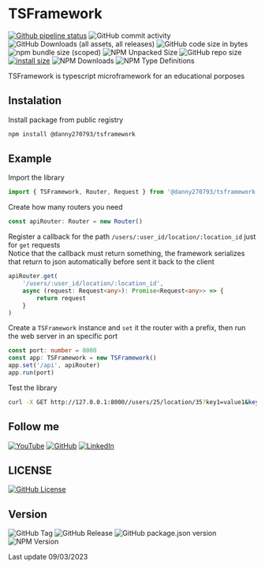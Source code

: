 # TSFramework

[![Github pipeline status](https://github.com/danny270793/TSFramework/actions/workflows/releaser.yaml/badge.svg)](https://github.com/danny270793/TSFramework/actions/workflows/release.yaml)
![GitHub commit activity](https://img.shields.io/github/commit-activity/m/danny270793/TSFramework)
![GitHub Downloads (all assets, all releases)](https://img.shields.io/github/downloads/danny270793/TSFramework/total)
![GitHub code size in bytes](https://img.shields.io/github/languages/code-size/danny270793/TSFramework)
![npm bundle size (scoped)](https://img.shields.io/bundlephobia/min/%40danny270793/tsframework)
![NPM Unpacked Size](https://img.shields.io/npm/unpacked-size/%40danny270793%2Ftsframework)
![GitHub repo size](https://img.shields.io/github/repo-size/danny270793/tsframework)
[![install size](https://packagephobia.com/badge?p=@danny270793/tsframework)](https://packagephobia.com/result?p=@danny270793/tsframework)
![NPM Downloads](https://img.shields.io/npm/dy/%40danny270793%2Ftsframework)
![NPM Type Definitions](https://img.shields.io/npm/types/%40danny270793%2Ftsframework)


TSFramework is typescript microframework for an educational porposes

## Instalation

Install package from public registry

```bash
npm install @danny270793/tsframework
```

## Example

Import the library

```ts
import { TSFramework, Router, Request } from '@danny270793/tsframework'
```

Create how many routers you need

```ts
const apiRouter: Router = new Router()
```

Register a callback for the path `/users/:user_id/location/:location_id` just for `get` requests<br>
Notice that the callback must return something, the framework serializes that return to json automatically before sent it back to the client

```ts
apiRouter.get(
    '/users/:user_id/location/:location_id',
    async (request: Request<any>): Promise<Request<any>> => {
        return request
    }
)
```

Create a `TSFramework` instance and `set` it the router with a prefix, then run the web server in an specific port

```ts
const port: number = 8000
const app: TSFramework = new TSFramework()
app.set('/api', apiRouter)
app.run(port)
```

Test the library

```bash
curl -X GET http://127.0.0.1:8000//users/25/location/35?key1=value1&key2=value2
```

## Follow me

[![YouTube](https://img.shields.io/badge/YouTube-%23FF0000.svg?style=for-the-badge&logo=YouTube&logoColor=white)](https://www.youtube.com/channel/UC5MAQWU2s2VESTXaUo-ysgg)
[![GitHub](https://img.shields.io/badge/github-%23121011.svg?style=for-the-badge&logo=github&logoColor=white)](https://www.github.com/danny270793/)
[![LinkedIn](https://img.shields.io/badge/linkedin-%230077B5.svg?style=for-the-badge&logo=linkedin&logoColor=white)](https://www.linkedin.com/in/danny270793)

## LICENSE

[![GitHub License](https://img.shields.io/github/license/danny270793/TSFramework)](license.md)

## Version

![GitHub Tag](https://img.shields.io/github/v/tag/danny270793/TSFramework)
![GitHub Release](https://img.shields.io/github/v/release/danny270793/tsframework)
![GitHub package.json version](https://img.shields.io/github/package-json/v/danny270793/tsframework)
![NPM Version](https://img.shields.io/npm/v/%40danny270793%2Ftsframework)

Last update 09/03/2023
